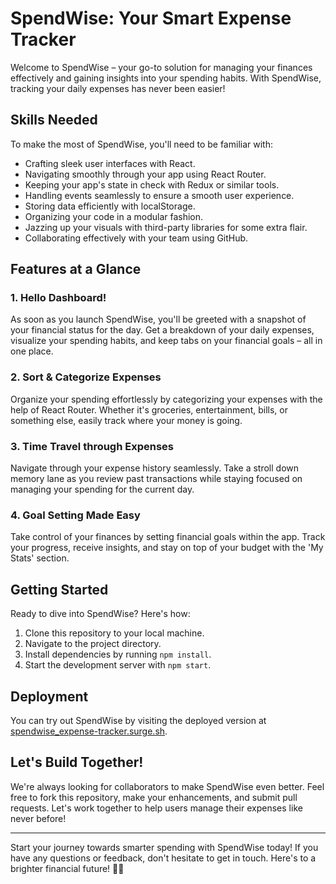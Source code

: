 # SpendWise: Your Smart Expense Tracker

Welcome to SpendWise – your go-to solution for managing your finances effectively and gaining insights into your spending habits. With SpendWise, tracking your daily expenses has never been easier!

## Skills Needed

To make the most of SpendWise, you'll need to be familiar with:

- Crafting sleek user interfaces with React.
- Navigating smoothly through your app using React Router.
- Keeping your app's state in check with Redux or similar tools.
- Handling events seamlessly to ensure a smooth user experience.
- Storing data efficiently with localStorage.
- Organizing your code in a modular fashion.
- Jazzing up your visuals with third-party libraries for some extra flair.
- Collaborating effectively with your team using GitHub.

## Features at a Glance

### 1. Hello Dashboard!

As soon as you launch SpendWise, you'll be greeted with a snapshot of your financial status for the day. Get a breakdown of your daily expenses, visualize your spending habits, and keep tabs on your financial goals – all in one place.

### 2. Sort & Categorize Expenses

Organize your spending effortlessly by categorizing your expenses with the help of React Router. Whether it's groceries, entertainment, bills, or something else, easily track where your money is going.

### 3. Time Travel through Expenses

Navigate through your expense history seamlessly. Take a stroll down memory lane as you review past transactions while staying focused on managing your spending for the current day.

### 4. Goal Setting Made Easy

Take control of your finances by setting financial goals within the app. Track your progress, receive insights, and stay on top of your budget with the 'My Stats' section.

## Getting Started

Ready to dive into SpendWise? Here's how:

1. Clone this repository to your local machine.
2. Navigate to the project directory.
3. Install dependencies by running `npm install`.
4. Start the development server with `npm start`.

## Deployment

You can try out SpendWise by visiting the deployed version at [spendwise_expense-tracker.surge.sh](http://spendwise_expense-tracker.surge.sh/).

## Let's Build Together!

We're always looking for collaborators to make SpendWise even better. Feel free to fork this repository, make your enhancements, and submit pull requests. Let's work together to help users manage their expenses like never before!

---

Start your journey towards smarter spending with SpendWise today! If you have any questions or feedback, don't hesitate to get in touch. Here's to a brighter financial future! 💸🚀
